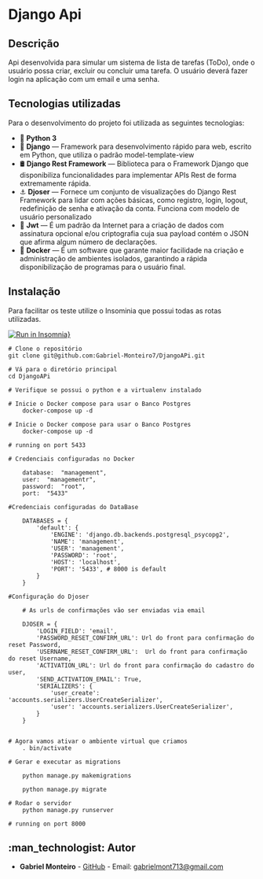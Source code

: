 
# [](<[https://github.com/Gabriel-Monteiro7/DjangoAPi](https://github.com/Gabriel-Monteiro7/DjangoAPi)>)  Django Api
## [](<[https://github.com/Gabriel-Monteiro7/UserApiNode](https://github.com/Gabriel-Monteiro7/UserApiNode)#Descrição>)Descrição

Api desenvolvida para simular um sistema de lista de tarefas (ToDo), onde o usuário possa criar, excluir ou concluir uma tarefa. O usuário deverá fazer login na aplicação com um email e uma senha. 

## [](<[https://github.com/Gabriel-Monteiro7/DjangoAPi](https://github.com/Gabriel-Monteiro7/DjangoAPi)tecnologias>)Tecnologias utilizadas

Para o desenvolvimento do projeto foi utilizada as seguintes tecnologias:

- :snake: **Python 3** 
- :snake:  **Django** — Framework para desenvolvimento rápido para web, escrito em Python, que utiliza o padrão model-template-view
- :oil_drum: **Django Rest Framework** — Biblioteca para o Framework Django que disponibiliza funcionalidades para implementar APIs Rest de forma extremamente rápida.
- :anchor: **Djoser**  — Fornece um conjunto de visualizações do Django Rest Framework para lidar com ações básicas, como registro, login, logout, redefinição de senha e ativação da conta. Funciona com modelo de usuário personalizado
- :closed_lock_with_key: **Jwt**  — É um padrão da Internet para a criação de dados com assinatura opcional e/ou criptografia cuja sua payload contém o JSON que afirma algum número de declarações.
- :whale2: **Docker** — É um software que garante maior facilidade na criação e administração de ambientes isolados, garantindo a rápida disponibilização de programas para o usuário final.

## Instalação

Para facilitar os teste utilize o Insominia que possui todas as rotas utilizadas.

[![Run in Insomnia}](https://insomnia.rest/images/run.svg)](https://insomnia.rest/run/?label=Django%20Api&uri=https%3A%2F%2Fgithub.com%2FGabriel-Monteiro7%2FDjangoAPi%2Fblob%2Fmaster%2FInsomnia.json)
```
# Clone o repositório
git clone git@github.com:Gabriel-Monteiro7/DjangoAPi.git

# Vá para o diretório principal
cd DjangoAPi
```

```
# Verifique se possui o python e a virtualenv instalado

# Inicie o Docker compose para usar o Banco Postgres
	docker-compose up -d

# Inicie o Docker compose para usar o Banco Postgres
	docker-compose up -d

# running on port 5433

# Credenciais configuradas no Docker

	database:  "management",
	user:  "managementr",
	password:  "root",
	port:  "5433"

#Credenciais configuradas do DataBase

	DATABASES = {
		'default': {
			'ENGINE': 'django.db.backends.postgresql_psycopg2',
			'NAME': 'management',
			'USER': 'management',
			'PASSWORD': 'root',
			'HOST': 'localhost',
			'PORT': '5433', # 8000 is default
		}
	}

#Configuração do Djoser 

	# As urls de confirmações vão ser enviadas via email
	
	DJOSER = {
		'LOGIN_FIELD': 'email',
		'PASSWORD_RESET_CONFIRM_URL': Url do front para confirmação do reset Password,
		'USERNAME_RESET_CONFIRM_URL':  Url do front para confirmação do reset Username,
		'ACTIVATION_URL': Url do front para confirmação do cadastro do user,
		'SEND_ACTIVATION_EMAIL': True,
		'SERIALIZERS': {
			'user_create': 'accounts.serializers.UserCreateSerializer',
			'user': 'accounts.serializers.UserCreateSerializer',
		}
	}
	

# Agora vamos ativar o ambiente virtual que criamos 
	. bin/activate

# Gerar e executar as migrations

	python manage.py makemigrations
	
	python manage.py migrate 

# Rodar o servidor 
	python manage.py runserver

# running on port 8000
```

## [](<[https://github.com/Gabriel-Monteiro7/DjangoAPi](https://github.com/Gabriel-Monteiro7/DjangoAPi)#autor>):man_technologist: Autor

- **Gabriel Monteiro** - [GitHub](https://github.com/Gabriel-Monteiro7) - Email: [gabrielmont713@gmail.com](mailto:gabrielmont713@gmail.com)
